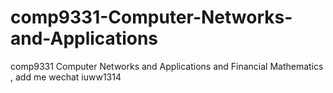 # comp9331-Computer-Networks-and-Applications
comp9331 Computer Networks and Applications and Financial Mathematics , add me wechat iuww1314
